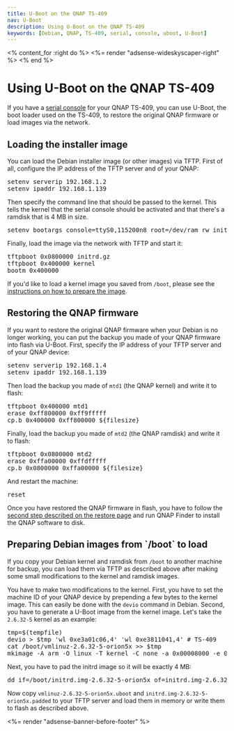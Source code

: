 ```yaml
---
title: U-Boot on the QNAP TS-409
nav: U-Boot
description: Using U-Boot on the QNAP TS-409
keywords: [Debian, QNAP, TS-409, serial, console, uboot, U-Boot]
---
```


<% content_for :right do %>
<%= render "adsense-wideskyscaper-right" %>
<% end %>

<h1>Using U-Boot on the QNAP TS-409</h1>

If you have a <a href = "../serial">serial console</a> for your QNAP
TS-409, you can use U-Boot, the boot loader used on the TS-409, to restore
the original QNAP firmware or load images via the network.

<h2><a id = "load">Loading the installer image</a></h2>

You can load the Debian installer image (or other images) via TFTP.  First
of all, configure the IP address of the TFTP server and of your QNAP:

<div class="code">
<pre>
setenv serverip 192.168.1.2
setenv ipaddr 192.168.1.139
</pre>
</div>

Then specify the command line that should be passed to the kernel.  This
tells the kernel that the serial console should be activated and that
there's a ramdisk that is 4 MB in size.

<div class="code">
<pre>
setenv bootargs console=ttyS0,115200n8 root=/dev/ram rw initrd=0x800000,0x3fffff
</pre>
</div>

Finally, load the image via the network with TFTP and start it:

<div class="code">
<pre>
tftpboot 0x0800000 initrd.gz
tftpboot 0x400000 kernel
bootm 0x400000
</pre>
</div>

If you'd like to load a kernel image you saved from `/boot`, please see the
<a href = "#prepare">instructions on how to prepare the image</a>.

<h2><a id = "restore">Restoring the QNAP firmware</a></h2>

If you want to restore the original QNAP firmware when your Debian is no
longer working, you can put the backup you made of your QNAP firmware into
flash via U-Boot.  First, specify the IP address of your TFTP server and of
your QNAP device:

<div class="code">
<pre>
setenv serverip 192.168.1.4
setenv ipaddr 192.168.1.139
</pre>
</div>

Then load the backup you made of `mtd1` (the QNAP kernel) and write it to
flash:

<div class="code">
<pre>
tftpboot 0x400000 mtd1
erase 0xff800000 0xff9fffff
cp.b 0x400000 0xff800000 ${filesize}
</pre>
</div>

Finally, load the backup you made of `mtd2` (the QNAP ramdisk) and write it
to flash:

<div class="code">
<pre>
tftpboot 0x0800000 mtd2
erase 0xffa00000 0xffdfffff
cp.b 0x0800000 0xffa00000 ${filesize}
</pre>
</div>

And restart the machine:

<div class="code">
<pre>
reset
</pre>
</div>

Once you have restored the QNAP firmware in flash, you have to follow the
<a href = "../deinstall">second step described on the restore page</a> and
run QNAP Finder to install the QNAP software to disk.

<h2><a id = "prepare">Preparing Debian images from `/boot` to load</a></h2>

If you copy your Debian kernel and ramdisk from `/boot` to another machine
for backup, you can load them via TFTP as described above after making some
small modifications to the kernel and ramdisk images.

You have to make two modifications to the kernel.  First, you have to set
the machine ID of your QNAP device by prepending a few bytes to the kernel
image.  This can easily be done with the `devio` command in Debian.
Second, you have to generate a U-Boot image from the kernel image.  Let's
take the `2.6.32-5` kernel as an example:

<div class="code">
<pre>
tmp=$(tempfile)
devio &gt; $tmp 'wl 0xe3a01c06,4' 'wl 0xe3811041,4' # TS-409
cat /boot/vmlinuz-2.6.32-5-orion5x &gt;&gt; $tmp
mkimage -A arm -O linux -T kernel -C none -a 0x00008000 -e 0x00008000 -d $tmp vmlinuz-2.6.32-5-orion5x.uboot
</pre>
</div>

Next, you have to pad the initrd image so it will be exactly 4 MB:

<div class="code">
<pre>
dd if=/boot/initrd.img-2.6.32-5-orion5x of=initrd.img-2.6.32-5-orion5x.padded ibs=4194304 conv=sync
</pre>
</div>

Now copy `vmlinuz-2.6.32-5-orion5x.uboot` and
`initrd.img-2.6.32-5-orion5x.padded` to your TFTP server and load them in
memory or write them to flash as described above.

<div class="bbf">
<%= render "adsense-banner-before-footer" %>
</div>

